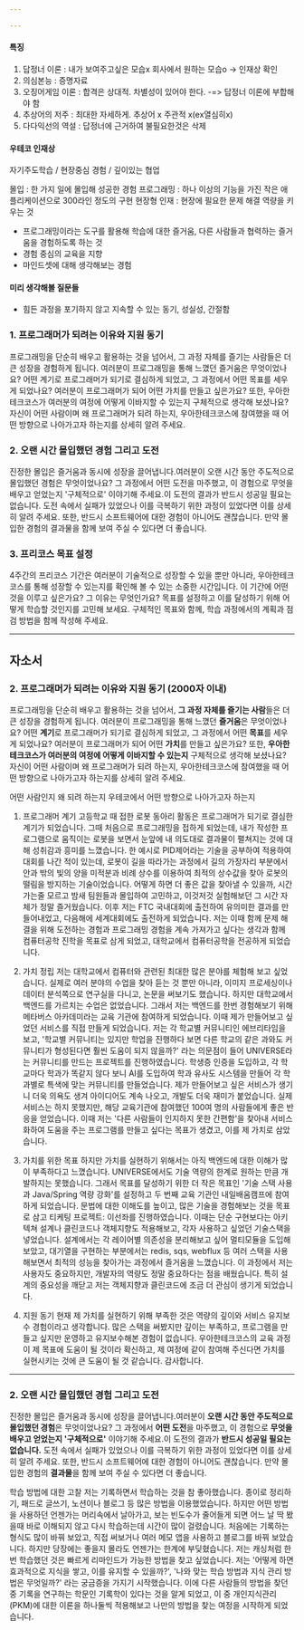 ```yaml
---

---
```

#### 특징
1. 답정너 이론 : 내가 보여주고싶은 모습x 회사에서 원하는 모습o -> 인재상 확인
2. 의심본능 : 증명자료
3. 오징어게임 이론 : 합격은 상대적. 차별성이 있어야 한다. -=> 답정너 이론에 부합해야 함
4. 추상어의 저주 : 최대한 자세하게. 추상어 x 주관적 x(ex열심히x)
5. 다다익선의 역설 : 답정너에 근거하여 불필요한것은 삭제

#### 우테코 인재상
자기주도학습 / 현장중심 경험 / 깊이있는 협업

몰입 : 한 가지 일에 몰입해 성공한 경험
프로그래밍 : 하나 이상의 기능을 가진 작은 애플리케이션으로 300라인 정도의 구현
현장형 인재 : 현장에 필요한 문제 해결 역량을 키우는 것
+ 프로그래밍이라는 도구를 활용해 학습에 대한 즐거움, 다른 사람들과 협력하는 즐거움을 경험하도록 하는 것
+ 경험 중심의 교육을 지향
+ 마인드셋에 대해 생각해보는 경험

#### 미리 생각해볼 질문들
+ 힘든 과정을 포기하지 않고 지속할 수 있는 동기, 성실성, 간절함

### 1. 프로그래머가 되려는 이유와 지원 동기
프로그래밍을 단순히 배우고 활용하는 것을 넘어서, 그 과정 자체를 즐기는 사람들은 더 큰 성장을 경험하게 됩니다.
여러분이 프로그래밍을 통해 느꼈던 즐거움은 무엇이었나요? 어떤 계기로 프로그래머가 되기로 결심하게 되었고, 그 과정에서 어떤 목표를 세우게 되었나요? 여러분이 프로그래머가 되어 어떤 가치를 만들고 싶은가요? 또한, 우아한테크코스가 여러분의 여정에 어떻게 이바지할 수 있는지 구체적으로 생각해 보셨나요?
자신이 어떤 사람이며 왜 프로그래머가 되려 하는지, 우아한테크코스에 참여했을 때 어떤 방향으로 나아가고자 하는지를 상세히 알려 주세요.

### 2. 오랜 시간 몰입했던 경험 그리고 도전
진정한 몰입은 즐거움과 동시에 성장을 끌어냅니다.여러분이 오랜 시간 동안 주도적으로 몰입했던 경험은 무엇이었나요? 그 과정에서 어떤 도전을 마주했고, 이 경험으로 무엇을 배우고 얻었는지 '구체적으로' 이야기해 주세요.이 도전의 결과가 반드시 성공일 필요는 없습니다. 도전 속에서 실패가 있었으나 이를 극복하기 위한 과정이 있었다면 이를 상세히 알려 주세요. 또한, 반드시 소프트웨어에 대한 경험이 아니어도 괜찮습니다. 만약 몰입한 경험의 결과물을 함께 보여 주실 수 있다면 더 좋습니다.

### 3. 프리코스 목표 설정
4주간의 프리코스 기간은 여러분이 기술적으로 성장할 수 있을 뿐만 아니라, 우아한테크코스를 통해 성장할 수 있는지를 확인해 볼 수 있는 소중한 시간입니다.
이 기간에 어떤 것을 이루고 싶은가요? 그 이유는 무엇인가요? 목표를 설정하고 이를 달성하기 위해 어떻게 학습할 것인지를 고민해 보세요. 구체적인 목표와 함께, 학습 과정에서의 계획과 점검 방법을 함께 작성해 주세요.

---

## 자소서
### 2. 프로그래머가 되려는 이유와 지원 동기 (2000자 이내)
프로그래밍을 단순히 배우고 활용하는 것을 넘어서, **그 과정 자체를 즐기는 사람**들은 더 큰 성장을 경험하게 됩니다. 여러분이 프로그래밍을 통해 느꼈던 **즐거움**은 무엇이었나요? 어떤 **계기**로 프로그래머가 되기로 결심하게 되었고, 그 과정에서 어떤 **목표**를 세우게 되었나요? 여러분이 프로그래머가 되어 어떤 **가치**를 만들고 싶은가요? 또한, **우아한테크코스가 여러분의 여정에 어떻게 이바지할 수 있는지** 구체적으로 생각해 보셨나요? 자신이 어떤 사람이며 왜 프로그래머가 되려 하는지, 우아한테크코스에 참여했을 때 어떤 방향으로 나아가고자 하는지를 상세히 알려 주세요.

어떤 사람인지 왜 되려 하는지
우테코에서 어떤 방향으로 나아가고자 하는지

1. 프로그래머 계기
고등학교 때 접한 로봇 동아리 활동은 프로그래머가 되기로 결심한 계기가 되었습니다. 그때 처음으로 프로그래밍을 접하게 되었는데, 내가 작성한 프로그램으로 움직이는 로봇을 보면서 눈앞에 내 의도대로 결과물이 펼쳐지는 것에 대해 성취감과 흥미를 느꼈습니다. 한 예시로 PID제어라는 기술을 공부하여 적용하여 대회를 나간 적이 있는데, 로봇이 길을 따라가는 과정에서 길의 가장자리 부분에서 안과 밖의 빛의 양을 미적분과 비례 상수를 이용하여 최적의 상수값을 찾아 로봇의 떨림을 방지하는 기술이었습니다. 어떻게 하면 더 좋은 값을 찾아낼 수 있을까, 시간 가는줄 모르고 밤새 팀원들과 몰입하여 고민하고, 이것저것 실험해보던 그 시간 자체가 정말 즐거웠습니다. 이후 저는 FTC 국내대회에 출전하여 유의미한 결과를 만들어내었고, 다음해에 세계대회에도 출전하게 되었습니다. 저는 이때 함께 문제 해결을 위해 도전하는 경험과 프로그래밍 경험을 계속 가져가고 싶다는 생각과 함께 컴퓨터공학 진학을 목표로 삼게 되었고, 대학교에서 컴퓨터공학을 전공하게 되었습니다.

2. 가치 정립
저는 대학교에서 컴퓨터와 관련된 최대한 많은 분야를 체험해 보고 싶었습니다. 실제로 여러 분야의 수업을 찾아 듣는 것 뿐만 아니라, 이미지 프로세싱이나 데이터 분석쪽으로 연구실을 다니고, 논문을 써보기도 했습니다. 하지만 대학교에서 백엔드를 가르치는 수업은 없었습니다. 그래서 저는 백엔드를 한번 경험해보기 위해 메타버스 아카데미라는 교육 기관에 참여하게 되었습니다. 이때 제가 만들어보고 싶었던 서비스를 직접 만들게 되었습니다. 저는 각 학교별 커뮤니티인 에브리타임을 보고, '학교별 커뮤니티는 있지만 학업을 진행하다 보면 다른 학교의 같은 과와도 커뮤니티가 형성된다면 훨씬 도움이 되지 않을까?' 라는 의문점이 들어 UNIVERSE라는 커뮤니티를 만드는 프로젝트를 진행하였습니다. 학생증 인증을 도입하고, 각 학교마다 학과가 똑같지 않다 보니 AI를 도입하여 학과 유사도 시스템을 만들어 각 학과별로 특색에 맞는 커뮤니티를 만들었습니다. 제가 만들어보고 싶은 서비스가 생기니 더욱 의욕도 생겨 아이디어도 계속 나오고, 개발도 더욱 재미가 붙었습니다. 실제 서비스는 하지 못했지만, 해당 교육기관에 참여했던 100여 명의 사람들에게 좋은 반응을 얻었습니다. 이때 저는 '다른 사람들이 인지하지 못한 간편함'을 찾아내 서비스화하여 도움을 주는 프로그램를 만들고 싶다는 목표가 생겼고, 이를 제 가치로 삼았습니다.

3. 가치를 위한 목표
하지만 가치를 실현하기 위해서는 아직 백엔드에 대한 이해가 많이 부족하다고 느꼈습니다. UNIVERSE에서도 기술 역량의 한계로 원하는 만큼 개발하지는 못했습니다. 그래서 목표를 달성하기 위한 더 작은 목표인 '기술 스택 사용과 Java/Spring 역량 강화'를 설정하고 두 번째 교육 기관인 내일배움캠프에 참여하게 되었습니다. 문법에 대한 이해도를 높이고, 많은 기술을 경험해보는 것을 목표로 삼고 티케팅 프로젝트: 이선좌를 진행하였습니다. 이때는 단순 구현보다는 아키텍쳐 설계나 클린코드나 객체지향도 적용해보고, 각자 사용하고 싶었던 기술스택을 넣었습니다. 설계에서는 각 레이어별 의존성을 분리해보고 싶어 멀티모듈을 도입해보았고, 대기열을 구현하는 부분에서는 redis, sqs, webflux 등 여러 스택을 사용해보면서 최적의 성능을 찾아가는 과정에서 즐거움을 느꼈습니다. 이 과정에서 저는 사용자도 중요하지만, 개발자의 역량도 정말 중요하다는 점을 배웠습니다. 특히 설계의 중요성을 깨닫고 저는 객체지향과 클린코드에 조금 더 관심이 생기게 되었습니다.

4. 지원 동기
현재 제 가치를 실현하기 위해 부족한 것은 역량의 깊이와 서비스 유지보수 경험이라고 생각합니다. 많은 스택을 써봤지만 깊이는 부족하고, 프로그램을 만들고 싶지만 운영하고 유지보수해본 경험이 없습니다. 우아한테크코스의 교육 과정이 제 목표에 도움이 될 것이라 확신하고, 제 여정에 같이 참여해 주신다면 가치를 실현시키는 것에 큰 도움이 될 것 같습니다. 감사합니다.


---

### 2. 오랜 시간 몰입했던 경험 그리고 도전
진정한 몰입은 즐거움과 동시에 성장을 끌어냅니다.여러분이 **오랜 시간 동안 주도적으로 몰입했던 경험**은 무엇이었나요? 그 과정에서 **어떤 도전**을 마주했고, 이 경험으로 **무엇을 배우고 얻었는지 '구체적으로'** 이야기해 주세요.이 도전의 결과가 **반드시 성공일 필요는 없습니다.** 도전 속에서 실패가 있었으나 이를 극복하기 위한 과정이 있었다면 이를 상세히 알려 주세요. 또한, 반드시 소프트웨어에 대한 경험이 아니어도 괜찮습니다. 만약 몰입한 경험의 **결과물**을 함께 보여 주실 수 있다면 더 좋습니다.

학습 방법에 대한 고찰
저는 기록하면서 학습하는 것을 참 좋아했습니다. 종이로 정리하기, 패드로 글쓰기, 노션이나 블로그 등 많은 방법을 이용했었습니다. 하지만 어떤 방법을 사용하던 언젠가는 머리속에서 날아가고, 보는 빈도수가 줄어들게 되면 어느 날 딱 봤을때 바로 이해되지 않고 다시 학습하는데 시간이 많이 걸렸습니다. 처음에는 기록하는 형식도 많이 바꿔 보았고, 직접 써보거나 여러 메모 앱을 사용하고 블로그를 바꿔 보았습니다. 하지만 당장에는 좋을지 몰라도 언젠가는 한계에 부딪혔습니다. 저는 캐싱처럼 한번 학습했던 것은 빠르게 리마인드가 가능한 방법을 찾고 싶었습니다.  저는 '어떻게 하면 효과적으로 지식을 쌓고, 이를 유지할 수 있을까?', '나와 맞는 학습 방법과 지식 관리 방법은 무엇일까?' 라는 궁금증을 가지기 시작했습니다. 이에 다른 사람들의 방법을 찾던 중 기록을 연구하는 학문인 기록학이 있다는 것을 알게 되었고, 이 중 개인지식관리(PKM)에 대한 이론을 하나둘씩 적용해보고 나만의 방법을 찾는 여정을 시작하게 되었습니다.





